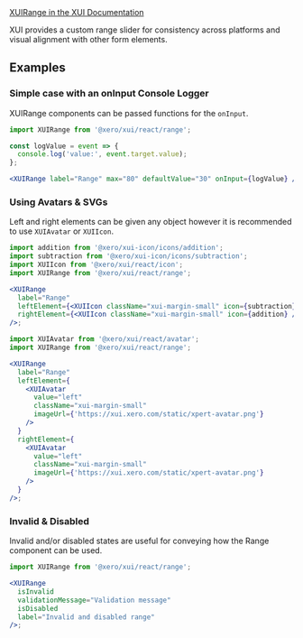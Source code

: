<div class="xui-margin-vertical">
	<a href="../section-components-controls-range.html" isDocLink>XUIRange in the XUI Documentation</a>
</div>

XUI provides a custom range slider for consistency across platforms and visual alignment with other form elements.

## Examples

### Simple case with an onInput Console Logger

XUIRange components can be passed functions for the `onInput`.

```jsx harmony
import XUIRange from '@xero/xui/react/range';

const logValue = event => {
  console.log('value:', event.target.value);
};

<XUIRange label="Range" max="80" defaultValue="30" onInput={logValue} />;
```

### Using Avatars & SVGs

Left and right elements can be given any object however it is recommended to use `XUIAvatar` or `XUIIcon`.

```jsx harmony
import addition from '@xero/xui-icon/icons/addition';
import subtraction from '@xero/xui-icon/icons/subtraction';
import XUIIcon from '@xero/xui/react/icon';
import XUIRange from '@xero/xui/react/range';

<XUIRange
  label="Range"
  leftElement={<XUIIcon className="xui-margin-small" icon={subtraction} />}
  rightElement={<XUIIcon className="xui-margin-small" icon={addition} />}
/>;
```

```jsx harmony
import XUIAvatar from '@xero/xui/react/avatar';
import XUIRange from '@xero/xui/react/range';

<XUIRange
  label="Range"
  leftElement={
    <XUIAvatar
      value="left"
      className="xui-margin-small"
      imageUrl={'https://xui.xero.com/static/xpert-avatar.png'}
    />
  }
  rightElement={
    <XUIAvatar
      value="left"
      className="xui-margin-small"
      imageUrl={'https://xui.xero.com/static/xpert-avatar.png'}
    />
  }
/>;
```

### Invalid & Disabled

Invalid and/or disabled states are useful for conveying how the Range component can be used.

```jsx harmony
import XUIRange from '@xero/xui/react/range';

<XUIRange
  isInvalid
  validationMessage="Validation message"
  isDisabled
  label="Invalid and disabled range"
/>;
```
